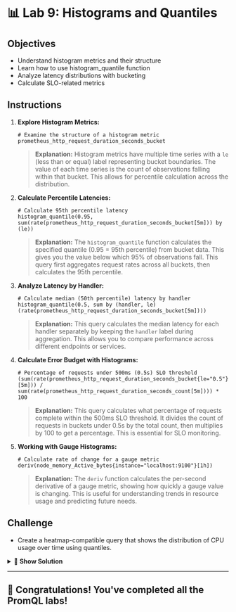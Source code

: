 # 📊 Lab 9: Histograms and Quantiles

## Objectives
- Understand histogram metrics and their structure
- Learn how to use histogram_quantile function
- Analyze latency distributions with bucketing
- Calculate SLO-related metrics

## Instructions

1. **Explore Histogram Metrics:**
   ```
   # Examine the structure of a histogram metric
   prometheus_http_request_duration_seconds_bucket
   ```
   
   > **Explanation:** Histogram metrics have multiple time series with a `le` (less than or equal) label representing bucket boundaries. The value of each time series is the count of observations falling within that bucket. This allows for percentile calculation across the distribution.

2. **Calculate Percentile Latencies:**
   ```
   # Calculate 95th percentile latency
   histogram_quantile(0.95, sum(rate(prometheus_http_request_duration_seconds_bucket[5m])) by (le))
   ```
   
   > **Explanation:** The `histogram_quantile` function calculates the specified quantile (0.95 = 95th percentile) from bucket data. This gives you the value below which 95% of observations fall. This query first aggregates request rates across all buckets, then calculates the 95th percentile.

3. **Analyze Latency by Handler:**
   ```
   # Calculate median (50th percentile) latency by handler
   histogram_quantile(0.5, sum by (handler, le) (rate(prometheus_http_request_duration_seconds_bucket[5m])))
   ```
   
   > **Explanation:** This query calculates the median latency for each handler separately by keeping the `handler` label during aggregation. This allows you to compare performance across different endpoints or services.

4. **Calculate Error Budget with Histograms:**
   ```
   # Percentage of requests under 500ms (0.5s) SLO threshold
   (sum(rate(prometheus_http_request_duration_seconds_bucket{le="0.5"}[5m])) / sum(rate(prometheus_http_request_duration_seconds_count[5m]))) * 100
   ```
   
   > **Explanation:** This query calculates what percentage of requests complete within the 500ms SLO threshold. It divides the count of requests in buckets under 0.5s by the total count, then multiplies by 100 to get a percentage. This is essential for SLO monitoring.

5. **Working with Gauge Histograms:**
   ```
   # Calculate rate of change for a gauge metric
   deriv(node_memory_Active_bytes{instance="localhost:9100"}[1h])
   ```
   
   > **Explanation:** The `deriv` function calculates the per-second derivative of a gauge metric, showing how quickly a gauge value is changing. This is useful for understanding trends in resource usage and predicting future needs.

## Challenge
- Create a heatmap-compatible query that shows the distribution of CPU usage over time using quantiles.

<details>
<summary>🧩 <b>Show Solution</b></summary>

Creating a heatmap of CPU usage quantiles involves synthetic bucketing since CPU metrics aren't typically stored as histograms. Here's how to do it:

1. **Create synthetic buckets from CPU usage:**

   ```
   # Define CPU usage buckets with quantize function
   quantize(
     clamp_max(
       100 * (1 - (avg by (instance) (rate(node_cpu_seconds_total{instance="localhost:9100",mode="idle"}[5m])) / 
       count by (instance) (node_cpu_seconds_total{instance="localhost:9100",mode="idle"}))),
       100
     ),
     5
   ) by (instance)
   ```

   This query:
   - Calculates CPU usage as a percentage
   - Uses `clamp_max` to ensure no values exceed 100%
   - Uses `quantize` to create synthetic buckets with 5% increments

2. **For a proper heatmap in Grafana:**

   ```
   # Create a histogram from CPU usage data for heatmap visualization
   sum(count_values("le", floor(clamp_max(100 * (1 - (avg by (instance) (rate(node_cpu_seconds_total{instance="localhost:9100",mode="idle"}[5m])) / count by (instance) (node_cpu_seconds_total{instance="localhost:9100",mode="idle"}))), 100) / 5) * 5)) by (le)
   ```

   This query:
   - Creates CPU usage buckets with 5% granularity (0-5%, 5-10%, etc.)
   - Groups the values using `count_values` with the bucket upper bound as the label
   - Aggregates the counts by bucket, creating a histogram-like structure

3. **In Grafana:**
   - Use this query with a heatmap visualization
   - Set "Format as" to "Time series buckets"
   - Set the bucket bounds from the query metric labels

This approach creates a heatmap showing the distribution of CPU usage over time, with color intensity indicating frequency of observations in each range.

</details>

---

## 🌟 Congratulations! You've completed all the PromQL labs!
